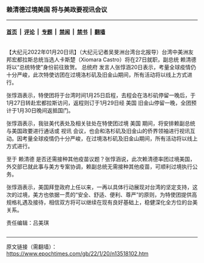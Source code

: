 ### 赖清德过境美国 将与美政要视讯会议

---

#### [首页](../../../..?n13518102) &nbsp;|&nbsp; [评论](../../../../../epoch-comment?n13518102) &nbsp;|&nbsp; [专题](../../../../../epoch-special?n13518102) &nbsp;|&nbsp; [禁闻](../../../../../epoch-news?n13518102) &nbsp;|&nbsp; [禁书](../../../../../books?n13518102) &nbsp;|&nbsp; [翻墙](https://github.com/gfw-breaker/nogfw/blob/master/README.md?n13518102)


<div class="column" id="artbody" itemprop="articleBody">
 <!-- article content begin -->
 <p>
  【大纪元2022年01月20日讯】（大纪元记者吴旻洲台湾台北报导）台湾中美洲友邦宏都拉斯总统当选人卡斯楚（Xiomara Castro）将在27日就职，副总统
  <ok href="https://www.epochtimes.com/gb/tag/%E8%B5%96%E6%B8%85%E5%BE%B7.html">
   赖清德
  </ok>
  将以“总统特使”身份前往致贺。
  <ok href="https://www.epochtimes.com/gb/tag/%E6%80%BB%E7%BB%9F%E5%BA%9C.html">
   总统府
  </ok>
  发言人张惇涵20日表示，考量全球疫情仍十分严峻，此次特使访团在过境洛杉矶及旧金山期间，所有活动将以线上方式进行。
 </p>
 <p>
  张惇涵表示，特使团将于台湾时间1月25日启程，去程会在洛杉矶停留一晚后，于1月27日转赴宏都拉斯访问，返程则订于1月29日经
  <ok href="https://www.epochtimes.com/gb/tag/%E7%BE%8E%E5%9B%BD.html">
   美国
  </ok>
  旧金山停留一晚，全团预计于1月30日晚间返抵国门。
 </p>
 <p>
  张惇涵表示，我驻美代表处及相关驻处在特使团过境
  <ok href="https://www.epochtimes.com/gb/tag/%E7%BE%8E%E5%9B%BD.html">
   美国
  </ok>
  期间，将安排赖副总统与美国政要进行通话或
  <ok href="https://www.epochtimes.com/gb/tag/%E8%A7%86%E8%AE%AF.html">
   视讯
  </ok>
  会议，也会和洛杉矶及旧金山的侨界领袖进行视讯互动。因考量全球疫情仍十分严峻，在过境洛杉矶及旧金山期间，所有活动将以线上方式进行。
 </p>
 <p>
  至于
  <ok href="https://www.epochtimes.com/gb/tag/%E8%B5%96%E6%B8%85%E5%BE%B7.html">
   赖清德
  </ok>
  是否还需接种其他疫苗议题？张惇涵说，此次赖清德率团过境美国，外交部已就此事与美方专案协调，赖副总统无需接种其他疫苗，可顺利过境执行公务。
 </p>
 <p>
  张惇涵表示，美国拜登政府上任以来，一再以具体行动展现对台湾的坚定支持，这次的过境，美方也依据一贯的“安全、舒适、便利、尊严”的原则，为特使团提供高规格礼遇及接待，相信双方将可以继续在现有良好基础上，稳健深化全方位的台美关系。
 </p>
 <p>
  责任编辑：吕美琪
 </p>
 <!-- article content end -->
</div>


---

原文链接（需翻墙）：https://www.epochtimes.com/gb/22/1/20/n13518102.htm